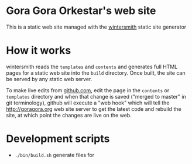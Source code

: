 # Gora Gora Orkestar's web site

This is a static web site managed with the [wintersmith](https://github.com/jnordberg/wintersmith) static site generator

# How it works

wintersmith reads the `templates` and `contents` and generates full HTML pages for a static web site into the `build` directory. Once built, the site can be served by any static web server.

To make live edits from [github.com](https://github.com), edit the page in the `contents` or `templates` directory and when that change is saved ("merged to master" in git terminology), github will execute a "web hook" which will tell the http://goragora.org web site server to get the latest code and rebuild the site, at which point the changes are live on the web.

# Development scripts

- `./bin/build.sh` generate files for
